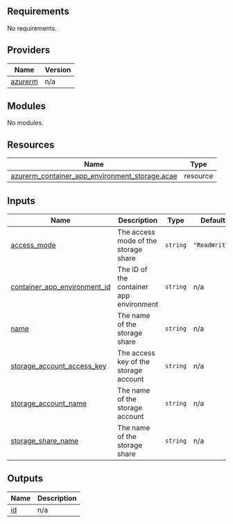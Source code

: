 <!-- BEGIN_TF_DOCS -->
## Requirements

No requirements.

## Providers

| Name | Version |
|------|---------|
| <a name="provider_azurerm"></a> [azurerm](#provider\_azurerm) | n/a |

## Modules

No modules.

## Resources

| Name | Type |
|------|------|
| [azurerm_container_app_environment_storage.acae](https://registry.terraform.io/providers/hashicorp/azurerm/latest/docs/resources/container_app_environment_storage) | resource |

## Inputs

| Name | Description | Type | Default | Required |
|------|-------------|------|---------|:--------:|
| <a name="input_access_mode"></a> [access\_mode](#input\_access\_mode) | The access mode of the storage share | `string` | `"ReadWrite"` | no |
| <a name="input_container_app_environment_id"></a> [container\_app\_environment\_id](#input\_container\_app\_environment\_id) | The ID of the container app environment | `string` | n/a | yes |
| <a name="input_name"></a> [name](#input\_name) | The name of the storage share | `string` | n/a | yes |
| <a name="input_storage_account_access_key"></a> [storage\_account\_access\_key](#input\_storage\_account\_access\_key) | The access key of the storage account | `string` | n/a | yes |
| <a name="input_storage_account_name"></a> [storage\_account\_name](#input\_storage\_account\_name) | The name of the storage account | `string` | n/a | yes |
| <a name="input_storage_share_name"></a> [storage\_share\_name](#input\_storage\_share\_name) | The name of the storage share | `string` | n/a | yes |

## Outputs

| Name | Description |
|------|-------------|
| <a name="output_id"></a> [id](#output\_id) | n/a |
<!-- END_TF_DOCS -->